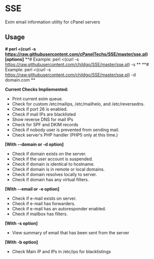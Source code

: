 SSE
================

Exim email information utility for cPanel servers

Usage
--------------

**# perl <(curl -s https://raw.githubusercontent.com/cPanelTechs/SSE/master/sse.pl) [options]**
**# Example: perl <(curl -s https://raw.githubusercontent.com/childgo/SSE/master/sse.pl) -s **
**# Example: perl <(curl -s https://raw.githubusercontent.com/childgo/SSE/master/sse.pl) -d domain.com **

**Current Checks Impliemented:**

- Print current exim queue.
- Check for custom /etc/mailips, /etc/mailhelo, and /etc/reversedns.
- Check if port 26 is enabled.
- Check if mail IPs are blacklisted
- Show reverse DNS for mail IPs
- Check for SPF and DKIM records
- Check if nobody user is prevented from sending mail.
- Check server's PHP handler (PHP5 only at this time.)

**[With --domain or -d option]**

- Check if domain exists on the server.
- Check if the user account is suspended.
- Check if domain is identical to hostname.
- Check if domain is in remote or local domains.
- Check if domain resolves locally to server.
- Check if domain has any virtual filters.

**[With --email or -e option]**

- Check if e-mail exists on server.
- Check if e-mail has forwarders.
- Check if e-mail has an autoresponder enabled.
- Check if mailbox has filters.

**[With -s option]**

- View summary of email that has been sent from the server

**[With -b option]**

- Check Main IP and IPs in /etc/ips for blacklistings
